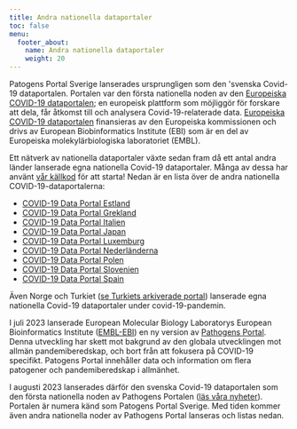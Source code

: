 ```yaml
---
title: Andra nationella dataportaler
toc: false
menu:
  footer_about:
    name: Andra nationella dataportaler
    weight: 20
---
```


Patogens Portal Sverige lanserades ursprungligen som den 'svenska Covid-19 dataportalen. Portalen var den första nationella noden av den [Europeiska COVID-19 dataportalen](https://covid19dataportal.org/); en europeisk plattform som möjliggör för forskare att dela, får åtkomst till och analysera Covid-19-relaterade data. [Europeiska COVID-19 dataportalen](https://covid19dataportal.org/) finansieras av den Europeiska kommissionen och drivs av European Biobinformatics Institute (EBI) som är en del av Europeiska molekylärbiologiska laboratoriet (EMBL).

Ett nätverk av nationella dataportaler växte sedan fram då ett antal andra länder lanserade egna nationella Covid-19 dataportaler. Många av dessa har använt [vår källkod](https://github.com/ScilifelabDataCentre/covid-portal) för att starta! Nedan är en lista över de andra nationella COVID-19-dataportalerna:

- [COVID-19 Data Portal Estland](https://covid19dataportal.ee)
- [COVID-19 Data Portal Grekland](https://www.covid19dataportal.gr)
- [COVID-19 Data Portal Italien](https://www.covid19dataportal.it)
- [COVID-19 Data Portal Japan](https://covid19dataportal.jp)
- [COVID-19 Data Portal Luxemburg](https://covid19dataportal.lu)
- [COVID-19 Data Portal Nederländerna](https://www.covid19dataportal.nl)
- [COVID-19 Data Portal Polen](https://covid19dataportal.pl)
- [COVID-19 Data Portal Slovenien](https://covid19dataportal.si)
- [COVID-19 Data Portal Spain](https://www.covid19dataportal.es)

Även Norge och Turkiet ([se Turkiets arkiverade portal](https://www.loc.gov/item/lcwaN0030712/)) lanserade egna nationella Covid-19 dataportaler under covid-19-pandemin.

I juli 2023 lanserade European Molecular Biology Laboratorys European Bioinformatics Institute ([EMBL-EBI](https://www.ebi.ac.uk/)) en ny version av [Pathogens Portal](https://www.pathogensportal.org/). Denna utveckling har skett mot bakgrund av den globala utvecklingen mot allmän pandemiberedskap, och bort från att fokusera på COVID-19 specifikt. Patogens Portal innehåller data och information om flera patogener och pandemiberedskap i allmänhet.

I augusti 2023 lanserades därför den svenska Covid-19 dataportalen som den första nationella noden av Pathogens Portalen ([läs våra nyheter](https://www.pathogens.se/updates/pathogens_portal/)). Portalen är numera känd som Patogens Portal Sverige. Med tiden kommer även andra nationella noder av Pathogens Portal lanseras och listas nedan.
